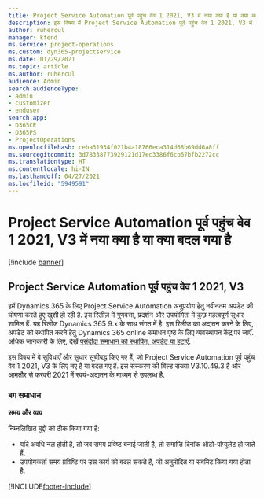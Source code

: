 ```yaml
---
title: Project Service Automation पूर्व पहुंच वेव 1 2021, V3 में नया क्या है या क्या बदल गया है
description: इस विषय में Project Service Automation पूर्व पहुंच वेव 1 2021, V3 में उपलब्ध सुविधाएँ और सुधार सूचीबद्ध किए गए हैं.
author: ruhercul
manager: kfend
ms.service: project-operations
ms.custom: dyn365-projectservice
ms.date: 01/29/2021
ms.topic: article
ms.author: ruhercul
audience: Admin
search.audienceType:
- admin
- customizer
- enduser
search.app:
- D365CE
- D365PS
- ProjectOperations
ms.openlocfilehash: ceba31934f021b4a18766eca314d68b69dd6a8ff
ms.sourcegitcommit: 3d78338773929121d17ec3386f6cb67bfb2272cc
ms.translationtype: HT
ms.contentlocale: hi-IN
ms.lasthandoff: 04/27/2021
ms.locfileid: "5949591"
---
```

# <a name="whats-new-or-changed-in-project-service-automation-early-access-wave-1-2021-v3"></a>Project Service Automation पूर्व पहुंच वेव 1 2021, V3 में नया क्या है या क्या बदल गया है

[!include [banner](../includes/psa-now-project-operations.md)]

## <a name="project-service-automation-early-access-wave-1-2021-v3"></a>Project Service Automation पूर्व पहुंच वेव 1 2021, V3

हमें Dynamics 365 के लिए Project Service Automation अनुप्रयोग हेतु नवीनतम अपडेट की घोषणा करते हुए खुशी हो रही है. इस रिलीज़ में गुणवत्ता, प्रदर्शन और उपयोगिता में कुछ महत्वपूर्ण सुधार शामिल हैं. यह रिलीज़ Dynamics 365 9.x के साथ संगत में है. इस रिलीज़ का अद्यतन करने के लिए, अपडेट को स्थापित करने हेतु Dynamics 365 online समाधन पृष्ठ के लिए व्यवस्थापन केंद्र पर जाएँ. अधिक जानकारी के लिए, देखें [पसंदीदा समाधान को स्थापित, अपडेट या हटाएँ](/power-platform/admin/install-remove-preferred-solution).

इस विषय में वे सुविधाएँ और सुधार सूचीबद्ध किए गए हैं, जो Project Service Automation पूर्व पहुंच वेव 1 2021, V3 के लिए नए हैं या बदल गए हैं. इस संस्करण की बिल्ड संख्या V3.10.49.3 है और आमतौर से फरवरी 2021 में स्वयं-अद्यतन के माध्यम से उपलब्ध है.


### <a name="bug-fixes"></a>बग समाधान

**समय और व्यय**

निम्नलिखित मुद्दों को ठीक किया गया है:

- यदि अवधि नल होती है, तो जब समय प्रविष्ट बनाई जाती है, तो समाप्ति दिनांक ऑटो-पॉप्युलेट हो जाते हैं.
- उपयोगकर्ता समय प्रविष्टि पर उस कार्य को बदल सकते हैं, जो अनुमोदित या सबमिट किया गया होता है.


[!INCLUDE[footer-include](../includes/footer-banner.md)]